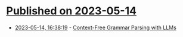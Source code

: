 # [Published on 2023-05-14](index.md)

* [2023-05-14, 16:38:19](https://lobste.rs/s/v6wfc3/context_free_grammar_parsing_with_llms) - [Context-Free Grammar Parsing with LLMs](https://matt-rickard.com/context-free-grammar-parsing-with-llms)
